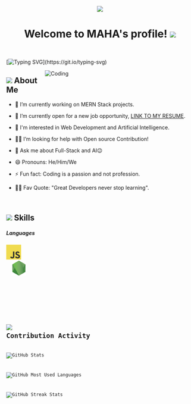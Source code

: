<p align="center">
  <img style="width:8rem; height:auto" src="https://cdn.dribbble.com/users/1787323/screenshots/10091971/media/d43c019bfeff34be8816481e843ea8c1.png"/>
</p>

<h1 align="center">Welcome to MAHA's profile! <img src="https://media.giphy.com/media/hvRJCLFzcasrR4ia7z/giphy.gif" width="35"></h1>

<br>

[![Typing SVG](https://readme-typing-svg.herokuapp.com?font=Monaco&center&size=20&duration=4000&background=E4E4E400&lines=Hey+I'm+maharaja!;I'm+a+self+taught+Web+Developer;I+am+interested+in+Web+Devt+and+AI.;A+big+fan+of+Football...)](https://git.io/typing-svg)

<img align="right" alt="Coding" width="400" src="https://cdn.dribbble.com/users/1162077/screenshots/3848914/programmer.gif">

## <img src="https://c.tenor.com/NCRHhqkXrJYAAAAi/programmers-go-internet.gif" width="25">  <b>About Me</b>

- 🔭  I’m currently working on MERN Stack projects.

- 🤔 I’m currently open for a new job opportunity, <a href="https://drive.google.com/file/d/12DcuIBZ43mnDGvToUhvtb2CWeL_NSbEN/view">LINK TO MY RESUME</a>.</li>

- 👯  I'm interested in Web Development and Artificial Intelligence.

- 👨‍💻  I’m looking for help with Open source Contribution!

- 💬  Ask me about Full-Stack and AI😉

- 😄 Pronouns: He/Him/We
 
- ⚡ Fun fact:  Coding is a passion and not profession.

- 💪🏼 Fav Quote: "Great Developers never stop learning".

<br>

## <img src="https://media2.giphy.com/media/QssGEmpkyEOhBCb7e1/giphy.gif?cid=ecf05e47a0n3gi1bfqntqmob8g9aid1oyj2wr3ds3mg700bl&rid=giphy.gif" width ="25"><b> Skills</b>
<h5> Languages </h4>
<span> 
  <code><img height="40" width="40" src="https://raw.githubusercontent.com/github/explore/80688e429a7d4ef2fca1e82350fe8e3517d3494d/topics/javascript/javascript.png">
  <code><img height="40" width="40" src="https://raw.githubusercontent.com/github/explore/80688e429a7d4ef2fca1e82350fe8e3517d3494d/topics/nodejs/nodejs.png">
  </code>
</span>



<br>

## <img src="https://media.giphy.com/media/iY8CRBdQXODJSCERIr/giphy.gif" width="25">&nbsp;  <b>Contribution Activity</b>
<img src="https://github-readme-stats.vercel.app/api?username=maha17p&title_color=6FDA44&text_color=FFFFFF&show_icons=true&icon_color=6FDA44&include_all_commits=true&count_private=true&theme=dark" alt="GitHub Stats" height="200" />
        <br>
<img src="https://github-readme-stats.vercel.app/api/top-langs?username=maha17p&layout=compact&title_color=6FDA44&text_color=FFFFFF&theme=dark" alt="GitHub Most Used Languages" height="200" />
        <br>
<img src="https://github-readme-streak-stats.herokuapp.com/?user=maha17p&theme=dark&date_format=j%20M%5B%20Y%5D&currStreakLabel=6FDA44&fire=6FDA44&ring=6FDA44" alt="GitHub Streak Stats" height="200" />
        <br>
        <br>
    </div>
